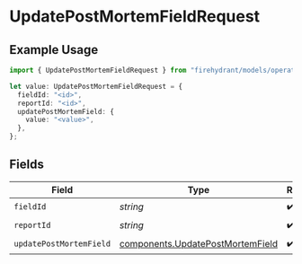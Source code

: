 # UpdatePostMortemFieldRequest

## Example Usage

```typescript
import { UpdatePostMortemFieldRequest } from "firehydrant/models/operations";

let value: UpdatePostMortemFieldRequest = {
  fieldId: "<id>",
  reportId: "<id>",
  updatePostMortemField: {
    value: "<value>",
  },
};
```

## Fields

| Field                                                                                | Type                                                                                 | Required                                                                             | Description                                                                          |
| ------------------------------------------------------------------------------------ | ------------------------------------------------------------------------------------ | ------------------------------------------------------------------------------------ | ------------------------------------------------------------------------------------ |
| `fieldId`                                                                            | *string*                                                                             | :heavy_check_mark:                                                                   | N/A                                                                                  |
| `reportId`                                                                           | *string*                                                                             | :heavy_check_mark:                                                                   | N/A                                                                                  |
| `updatePostMortemField`                                                              | [components.UpdatePostMortemField](../../models/components/updatepostmortemfield.md) | :heavy_check_mark:                                                                   | N/A                                                                                  |